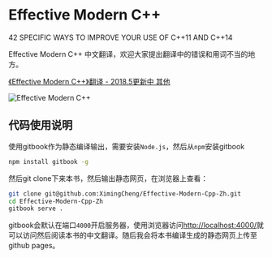 Effective Modern C++
====================

42 SPECIFIC WAYS TO IMPROVE YOUR USE OF C++11 AND C++14

Effective Modern C++ 中文翻译，欢迎大家提出翻译中的错误和用词不当的地方。

[《Effective Modern C++》翻译 - 2018.5更新中 其他](https://github.com/Ewenwan/EffectiveModernCppChinese)

![Effective Modern C++](book.jpg)


## 代码使用说明

使用gitbook作为静态编译输出，需要安装`Node.js`，然后从`npm`安装gitbook

```sh
npm install gitbook -g
```

然后git clone下来本书，然后输出静态网页，在浏览器上查看：

```sh
git clone git@github.com:XimingCheng/Effective-Modern-Cpp-Zh.git
cd Effective-Modern-Cpp-Zh
gitbook serve .
```

gitbook会默认在端口`4000`开启服务器，使用浏览器访问[http://localhost:4000/](http://localhost:4000/)就可以访问然后阅读本书的中文翻译。随后我会将本书编译生成的静态网页上传至github pages。

